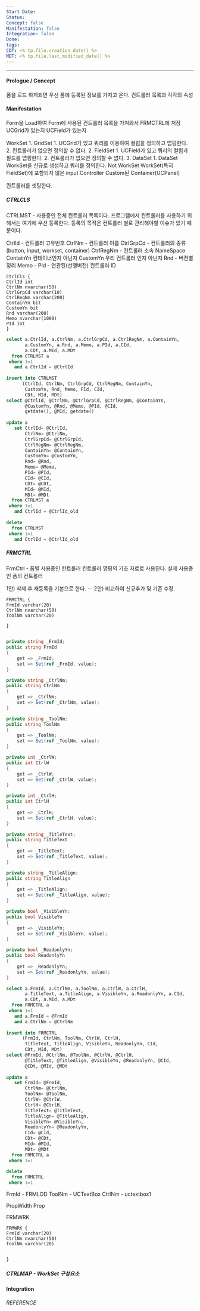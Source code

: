 ```yaml
---
Start Date: 
Status: 
Concept: false
Manifestation: false
Integration: false
Done: 
tags: 
CDT: <% tp.file.creation_date() %>
MDT: <% tp.file.last_modified_date() %>
---
```

---
#### Prologue / Concept
폼을 로드 하게되면 우선 폼에 등록된 정보를 가지고 온다. 
컨트롤러 목록과 각각의 속성
#### Manifestation

Form을 Load하여 Form에 사용된 컨트롤러 목록을 가져와서 FRMCTRL에 저장
UCGrid가 있는지
UCField가 있는지 

WorkSet 
	1. GridSet
		1. UCGrid가 있고 쿼리를 이용하여 컬럼을 정의하고 맵핑한다.
		2. 컨트롤러가 없으면 정의할 수 없다.
	2. FieldSet
		1. UCField가 있고 쿼리의 컬럼과 필드를 맵핑한다. 
		2. 컨트롤러가 없으면 정의할 수 없다.
	3. DataSet
		1. DataSet WorkSet을 신규로 생성하고 쿼리를 정의한다.
Not WorkSet
	WorkSet(특히 FieldSet)에 포함되지 않은 input Controller
	Custom된 Container(UCPanel)

컨트롤러를 셋팅한다.

##### CTRLCLS
CTRLMST - 사용중인 전체 컨트롤러 목록이다. 
프로그램에서 컨트롤러를 사용하기 위해서는 여기에 우선 등록한다. 
등록의 목적은 컨트롤러 별로 관리해야할 이슈가 있기 때문이다. 

CtrlId - 컨트롤러 고유번호 
CtrlNm - 컨트롤러 이름
CtrlGrpCd - 컨트롤러의 종류 (button, input, workset, container) 
CtrlRegNm - 컨트롤러 소속 NameSpace
ContainYn 컨테이너인지 아닌지
CustomYn 우리 컨트롤러 인지 아닌지 
Rnd - 버젼별 정리
Memo - 
PId - 연관된(선행버전) 컨트롤러 ID

```
CtrlCls {
CtrlId int
CtrlNm nvarchar(50)
CtrlGrpCd varchar(10)
CtrlRegNm varchar(200)
ContainYn bit
CustomYn bit
Rnd varchar(200)
Memo nvarchar(1000)
PId int
}
```


```SQL
select a.CtrlId, a.CtrlNm, a.CtrlGrpCd, a.CtrlRegNm, a.ContainYn,
       a.CustomYn, a.Rnd, a.Memo, a.PId, a.CId,
       a.CDt, a.MId, a.MDt
  from CTRLMST a
 where 1=1
   and a.CtrlId = @CtrlId
   
insert into CTRLMST
      (CtrlId, CtrlNm, CtrlGrpCd, CtrlRegNm, ContainYn,
       CustomYn, Rnd, Memo, PId, CId,
       CDt, MId, MDt)
select @CtrlId, @CtrlNm, @CtrlGrpCd, @CtrlRegNm, @ContainYn,
       @CustomYn, @Rnd, @Memo, @PId, @CId,
       getdate(), @MId, getdate()
       
update a
   set CtrlId= @CtrlId,
       CtrlNm= @CtrlNm,
       CtrlGrpCd= @CtrlGrpCd,
       CtrlRegNm= @CtrlRegNm,
       ContainYn= @ContainYn,
       CustomYn= @CustomYn,
       Rnd= @Rnd,
       Memo= @Memo,
       PId= @PId,
       CId= @CId,
       CDt= @CDt,
       MId= @MId,
       MDt= @MDt
  from CTRLMST a
 where 1=1
   and CtrlId = @CtrlId_old
   
delete
  from CTRLMST
 where 1=1
   and CtrlId = @CtrlId_old
```

##### FRMCTRL
FrmCtrl - 폼별 사용중인 컨트롤러 컨트롤러 맵핑의 기초 자료로 사용된다. 
실제 사용중인 폼의 컨트롤러

1안) 삭제 후 재등록을 기본으로 한다. 
-- 2안) 비교하여 신규추가 및 기존 수정.

```
FRMCTRL {
FrmId varchar(20)
CtrlNm nvarchar(50)
ToolNm varchar(20)

}


```

```C#
private string _FrmId;
public string FrmId
{
    get => _FrmId;
    set => Set(ref _FrmId, value);
}

private string _CtrlNm;
public string CtrlNm
{
    get => _CtrlNm;
    set => Set(ref _CtrlNm, value);
}

private string _ToolNm;
public string ToolNm
{
    get => _ToolNm;
    set => Set(ref _ToolNm, value);
}

private int _CtrlW;
public int CtrlW
{
    get => _CtrlW;
    set => Set(ref _CtrlW, value);
}

private int _CtrlH;
public int CtrlH
{
    get => _CtrlH;
    set => Set(ref _CtrlH, value);
}

private string _TitleText;
public string TitleText
{
    get => _TitleText;
    set => Set(ref _TitleText, value);
}

private string _TitleAlign;
public string TitleAlign
{
    get => _TitleAlign;
    set => Set(ref _TitleAlign, value);
}

private bool _VisibleYn;
public bool VisibleYn
{
    get => _VisibleYn;
    set => Set(ref _VisibleYn, value);
}

private bool _ReadonlyYn;
public bool ReadonlyYn
{
    get => _ReadonlyYn;
    set => Set(ref _ReadonlyYn, value);
}
```
```SQL
select a.FrmId, a.CtrlNm, a.ToolNm, a.CtrlW, a.CtrlH,
       a.TitleText, a.TitleAlign, a.VisibleYn, a.ReadonlyYn, a.CId,
       a.CDt, a.MId, a.MDt
  from FRMCTRL a
 where 1=1
   and a.FrmId = @FrmId 
   and a.CtrlNm = @CtrlNm
 
insert into FRMCTRL
      (FrmId, CtrlNm, ToolNm, CtrlW, CtrlH,
       TitleText, TitleAlign, VisibleYn, ReadonlyYn, CId,
       CDt, MId, MDt)
select @FrmId, @CtrlNm, @ToolNm, @CtrlW, @CtrlH,
       @TitleText, @TitleAlign, @VisibleYn, @ReadonlyYn, @CId,
       @CDt, @MId, @MDt
       
update a
   set FrmId= @FrmId,
       CtrlNm= @CtrlNm,
       ToolNm= @ToolNm,
       CtrlW= @CtrlW,
       CtrlH= @CtrlH,
       TitleText= @TitleText,
       TitleAlign= @TitleAlign,
       VisibleYn= @VisibleYn,
       ReadonlyYn= @ReadonlyYn,
       CId= @CId,
       CDt= @CDt,
       MId= @MId,
       MDt= @MDt
  from FRMCTRL a
 where 1=1
 
delete
  from FRMCTRL
 where 1=1
```
FrmId - FRMLOD
ToolNm - UCTextBox
CtrlNm - uctextbox1

PropWidth
Prop



FRMWRK
```
FRMWRK {
FrmId varchar(20)
CtrlNm nvarchar(50)
ToolNm varchar(20)


}
```
##### CTRLMAP - WorkSet 구성요소
#### Integration

###### REFERENCE



